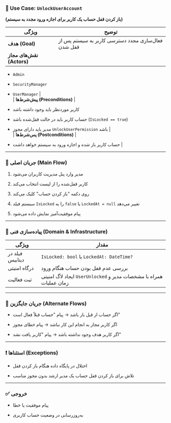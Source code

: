 
### 🧾 Use Case: `UnlockUserAccount`

**(باز کردن قفل حساب یک کاربر برای اجازه ورود مجدد به سیستم)**

|ویژگی|توضیح|
|---|---|
|**هدف (Goal)**|فعال‌سازی مجدد دسترسی کاربر به سیستم پس از قفل شدن|
|**نقش‌های مجاز (Actors)**||

- `Admin`
    
- `SecurityManager`
    
- `UserManager` |  
    | **پیش‌شرط‌ها (Preconditions)** |
    
- کاربر موردنظر باید وجود داشته باشد
    
- حساب کاربر باید در حالت قفل‌شده باشد (`IsLocked == true`)
    
- مدیر باید دارای مجوز `UnlockUserPermission` باشد |  
    | **پس‌شرط‌ها (Postconditions)** |
    
- حساب کاربر باز شده و اجازه ورود به سیستم خواهد داشت |
    

---

### 🔁 جریان اصلی (Main Flow)

1. مدیر وارد پنل مدیریت کاربران می‌شود
    
2. کاربر قفل‌شده را از لیست انتخاب می‌کند
    
3. روی دکمه "باز کردن حساب" کلیک می‌کند
    
4. سیستم فیلد `IsLocked` را به `false` یا `LockedAt = null` تغییر می‌دهد
    
5. پیام موفقیت‌آمیز نمایش داده می‌شود
    

---

### 🔐 پیاده‌سازی فنی (Domain & Infrastructure)

|ویژگی|مقدار|
|---|---|
|فیلد در دیتابیس|`IsLocked: bool` یا `LockedAt: DateTime?`|
|درگاه امنیتی|بررسی عدم قفل بودن حساب هنگام ورود|
|ثبت فعالیت|ایجاد لاگ امنیتی `UserUnlocked` همراه با مشخصات مدیر و زمان عملیات|

---

### 🔄 جریان جایگزین (Alternate Flows)

- اگر حساب از قبل باز باشد → پیام "حساب قبلاً فعال است"
    
- اگر کاربر مجاز به انجام این کار نباشد → پیام خطای مجوز
    
- اگر کاربر هدف وجود نداشته باشد → پیام "کاربر یافت نشد"
    

---

### ❗ استثناها (Exceptions)

- اختلال در پایگاه داده هنگام باز کردن قفل
    
- تلاش برای باز کردن قفل حساب یک مدیر ارشد بدون مجوز مناسب
    

---

### ✅ خروجی

- پیام موفقیت یا خطا
    
- به‌روزرسانی در وضعیت حساب کاربری